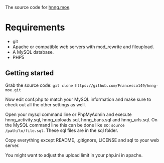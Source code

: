 The source code for [hnng.moe](http://hnng.moe).

# Requirements
* git
* Apache or compatible web servers with mod_rewrite and fileupload.
* A MySQL database.
* PHP5

## Getting started
Grab the source code:
```git clone https://github.com/Francesco149/hnng-moe.git```

Now edit conf.php to match your MySQL information and make sure to check out
all the other settings as well.

Open your mysql command line or PhpMyAdmin and execute hnng_activity.sql,
hnng_uploads.sql, hnng_bans.sql and hnng_urls.sql. On the MySQL command line
this can be done like so: ```source /path/to/file.sql```. These sql files are
in the sql folder.

Copy everything except README, .gitignore, LICENSE and sql to your web server.

You might want to adjust the upload limit in your php.ini in apache.
